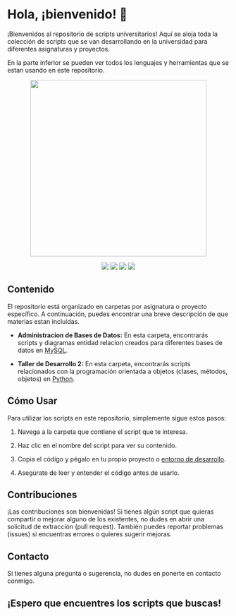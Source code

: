 # Hola, ¡bienvenido! :wave:

<!-- <img src="https://i.postimg.cc/ZY6yKsTL/UNACH.png" alt="UNACH.png" width="100"/> -->

¡Bienvenidos al repositorio de scripts universitarios! Aquí se aloja toda la colección de scripts que se van desarrollando en la universidad para diferentes asignaturas y proyectos.

En la parte inferior se pueden ver todos los lenguajes y herramientas que se estan usando en este repositorio. 

<p align="center">
  <img src="https://skillicons.dev/icons?i=python,java,mysql,vscode" width="400" />
</p>

<p align="center">
  <img src="https://img.shields.io/badge/Python-14354C?style=for-the-badge&logo=python&logoColor=white" />
  <img src="https://img.shields.io/badge/Java-ED8B00?style=for-the-badge&logo=openjdk&logoColor=white" />
  <img src="https://img.shields.io/badge/MySQL-00000F?style=for-the-badge&logo=mysql&logoColor=white" />
  <img src="https://img.shields.io/badge/Visual_Studio_Code-0078D4?style=for-the-badge&logo=visual%20studio%20code&logoColor=white" />
</p>



## Contenido

El repositorio está organizado en carpetas por asignatura o proyecto específico. A continuación, puedes encontrar una breve descripción de que materias estan incluidas.

- **Administracion de Bases de Datos:** En esta carpeta, encontrarás scripts y diagramas entidad relacion creados para diferentes bases de datos en [MySQL](https://www.mysql.com/).

- **Taller de Desarrollo 2:** En esta carpeta, encontrarás scripts relacionados con la programación orientada a objetos (clases, métodos, objetos) en [Python](https://www.python.org/).

## Cómo Usar

Para utilizar los scripts en este repositorio, simplemente sigue estos pasos:

1. Navega a la carpeta que contiene el script que te interesa.

2. Haz clic en el nombre del script para ver su contenido.

3. Copia el código y pégalo en tu propio proyecto o [entorno de desarrollo](https://code.visualstudio.com/).

4. Asegúrate de leer y entender el código antes de usarlo.

## Contribuciones

¡Las contribuciones son bienvenidas! Si tienes algún script que quieras compartir o mejorar alguno de los existentes, no dudes en abrir una solicitud de extracción (pull request). También puedes reportar problemas (issues) si encuentras errores o quieres sugerir mejoras.

## Contacto

Si tienes alguna pregunta o sugerencia, no dudes en ponerte en contacto conmigo.

## ¡Espero que encuentres los scripts que buscas!
